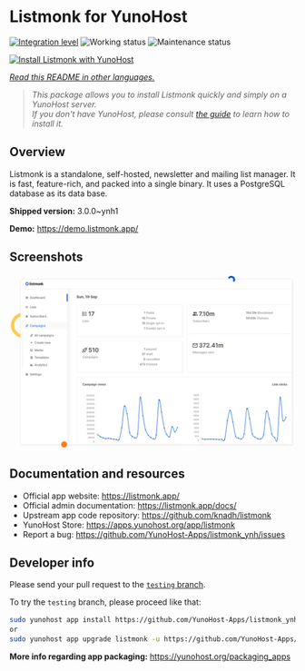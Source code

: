 <!--
N.B.: This README was automatically generated by <https://github.com/YunoHost/apps/tree/master/tools/readme_generator>
It shall NOT be edited by hand.
-->

# Listmonk for YunoHost

[![Integration level](https://dash.yunohost.org/integration/listmonk.svg)](https://dash.yunohost.org/appci/app/listmonk) ![Working status](https://ci-apps.yunohost.org/ci/badges/listmonk.status.svg) ![Maintenance status](https://ci-apps.yunohost.org/ci/badges/listmonk.maintain.svg)

[![Install Listmonk with YunoHost](https://install-app.yunohost.org/install-with-yunohost.svg)](https://install-app.yunohost.org/?app=listmonk)

*[Read this README in other languages.](./ALL_README.md)*

> *This package allows you to install Listmonk quickly and simply on a YunoHost server.*  
> *If you don't have YunoHost, please consult [the guide](https://yunohost.org/install) to learn how to install it.*

## Overview

Listmonk is a standalone, self-hosted, newsletter and mailing list manager. It is fast, feature-rich, and packed into a single binary. It uses a PostgreSQL database as its data base.


**Shipped version:** 3.0.0~ynh1

**Demo:** <https://demo.listmonk.app/>

## Screenshots

![Screenshot of Listmonk](./doc/screenshots/screenshot.png)

## Documentation and resources

- Official app website: <https://listmonk.app/>
- Official admin documentation: <https://listmonk.app/docs/>
- Upstream app code repository: <https://github.com/knadh/listmonk>
- YunoHost Store: <https://apps.yunohost.org/app/listmonk>
- Report a bug: <https://github.com/YunoHost-Apps/listmonk_ynh/issues>

## Developer info

Please send your pull request to the [`testing` branch](https://github.com/YunoHost-Apps/listmonk_ynh/tree/testing).

To try the `testing` branch, please proceed like that:

```bash
sudo yunohost app install https://github.com/YunoHost-Apps/listmonk_ynh/tree/testing --debug
or
sudo yunohost app upgrade listmonk -u https://github.com/YunoHost-Apps/listmonk_ynh/tree/testing --debug
```

**More info regarding app packaging:** <https://yunohost.org/packaging_apps>
